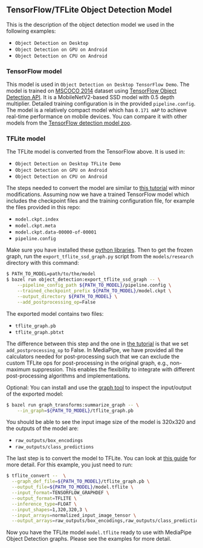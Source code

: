 ## TensorFlow/TFLite Object Detection Model

This is the description of the object detection model we used in the following examples:

   * `Object Detection on Desktop`
   * `Object Detection on GPU on Android`
   * `Object Detection on CPU on Android`

### TensorFlow model

This model is used in `Object Detection on Desktop TensorFlow Demo`. The model is trained on [MSCOCO 2014](http://cocodataset.org) dataset using [TensorFlow Object Detection API](https://github.com/tensorflow/models/tree/master/research/object_detection). It is a MobileNetV2-based SSD model with 0.5 depth multiplier. Detailed training configuration is in the provided `pipeline.config`. The model is a relatively compact model which has `0.171 mAP` to achieve real-time performance on mobile devices. You can compare it with other models from the [TensorFlow detection model zoo](https://github.com/tensorflow/models/blob/master/research/object_detection/g3doc/detection_model_zoo.md).


### TFLite model

The TFLite model is converted from the TensorFlow above. It is used in:

   * `Object Detection on Desktop TFLite Demo`
   * `Object Detection on GPU on Android`
   * `Object Detection on CPU on Android`

The steps needed to convert the model are similar to [this tutorial](https://medium.com/tensorflow/training-and-serving-a-realtime-mobile-object-detector-in-30-minutes-with-cloud-tpus-b78971cf1193) with minor modifications. Assuming now we have a trained TensorFlow model which includes the checkpoint files and the training configuration file, for example the files provided in this repo:

   * `model.ckpt.index`
   * `model.ckpt.meta`
   * `model.ckpt.data-00000-of-00001`
   * `pipeline.config`

Make sure you have installed these [python libraries](https://github.com/tensorflow/models/blob/master/research/object_detection/g3doc/installation.md). Then to get the frozen graph, run the `export_tflite_ssd_graph.py` script from the `models/research` directory with this command:

```bash
$ PATH_TO_MODEL=path/to/the/model
$ bazel run object_detection:export_tflite_ssd_graph -- \
    --pipeline_config_path ${PATH_TO_MODEL}/pipeline.config \
    --trained_checkpoint_prefix ${PATH_TO_MODEL}/model.ckpt \
    --output_directory ${PATH_TO_MODEL} \
    --add_postprocessing_op=False
```

The exported model contains two files:

   * `tflite_graph.pb`
   * `tflite_graph.pbtxt`

The difference between this step and the one in [the tutorial](https://medium.com/tensorflow/training-and-serving-a-realtime-mobile-object-detector-in-30-minutes-with-cloud-tpus-b78971cf1193) is that we set `add_postprocessing_op` to False. In MediaPipe, we have provided all the calculators needed for post-processing such that we can exclude the custom TFLite ops for post-processing in the original graph, e.g., non-maximum suppression. This enables the flexibility to integrate with different post-processing algorithms and implementations.

Optional: You can install and use the [graph tool](https://github.com/tensorflow/tensorflow/tree/master/tensorflow/tools/graph_transforms) to inspect the input/output of the exported model:

```bash
$ bazel run graph_transforms:summarize_graph -- \
    --in_graph=${PATH_TO_MODEL}/tflite_graph.pb
```

You should be able to see the input image size of the model is 320x320 and the outputs of the model are:

   * `raw_outputs/box_encodings`
   * `raw_outputs/class_predictions`

The last step is to convert the model to TFLite. You can look at [this guide](https://www.tensorflow.org/lite/convert/cmdline_examples) for more detail. For this example, you just need to run:

```bash
$ tflite_convert --  \
  --graph_def_file=${PATH_TO_MODEL}/tflite_graph.pb \
  --output_file=${PATH_TO_MODEL}/model.tflite \
  --input_format=TENSORFLOW_GRAPHDEF \
  --output_format=TFLITE \
  --inference_type=FLOAT \
  --input_shapes=1,320,320,3 \
  --input_arrays=normalized_input_image_tensor \
  --output_arrays=raw_outputs/box_encodings,raw_outputs/class_predictions

```

Now you have the TFLite model `model.tflite` ready to use with MediaPipe Object Detection graphs. Please see the examples for more detail.
